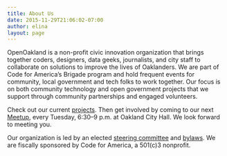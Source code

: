 ```yaml
---
title: About Us
date: 2015-11-29T21:06:02-07:00
author: elina
layout: page
---
```


OpenOakland is a non-profit civic innovation organization that brings together coders, designers, data geeks, journalists, and city staff to collaborate on solutions to improve the lives of Oaklanders. We are part of Code for America’s Brigade program and hold frequent events for community, local government and tech folks to work together. Our focus is on both community technology and open government projects that we support through community partnerships and engaged volunteers.

Check out our current [projects]({{site.baseurl}}/projects.html). Then get involved by coming to our next [Meetup](https://www.meetup.com/OpenOakland/), every Tuesday, 6:30–9 p.m. at Oakland City Hall. We look forward to meeting you.

Our organization is led by an elected [steering committee]({{site.baseurl}}/steering-committee.html) and [bylaws](https://docs.google.com/document/d/1QR-fr1WnmXkZoVNmWnZ9drzfmaZoPkodEOx-PkExt94/). We are fiscally sponsored by Code for America, a 501(c)3 nonprofit.
